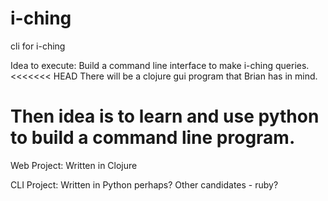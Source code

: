 # i-ching
cli for i-ching

Idea to execute:
Build a command line interface to make i-ching queries.
<<<<<<< HEAD
There will be a clojure gui program that Brian has in mind.

Then idea is to learn and use python to build a command line program.
=======

Web Project:
Written in Clojure

CLI Project:
Written in Python perhaps?
Other candidates - ruby?
